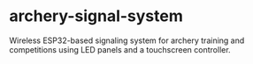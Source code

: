 # archery-signal-system
Wireless ESP32-based signaling system for archery training and competitions using LED panels and a touchscreen controller.

